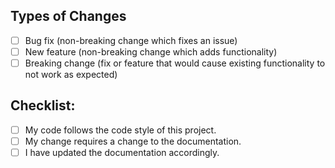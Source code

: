 <!--- 
First of all, thank you for your pull request.

Please provide a general summary of your changes in the Title above.

Provide a description in detail below of the your changes.
Why is this change required? What problem does it solve?
If it fixes an open issue, please reference the issue.
Consider including screenshots, if it helps to explain your point.
-->

## Types of Changes
<!--- What types of changes does your code introduce? Put an `x` in all the boxes that apply: -->
- [ ] Bug fix (non-breaking change which fixes an issue)
- [ ] New feature (non-breaking change which adds functionality)
- [ ] Breaking change (fix or feature that would cause existing functionality to not work as expected)

## Checklist:
<!--- Go over all the following points, and put an `x` in all the boxes that apply. -->
<!--- If you're unsure about any of these, don't hesitate to ask. We're here to help! -->
- [ ] My code follows the code style of this project.
- [ ] My change requires a change to the documentation.
- [ ] I have updated the documentation accordingly.

